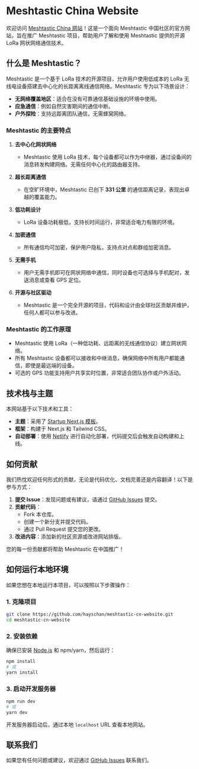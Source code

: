 # Meshtastic China Website

欢迎访问 [Meshtastic China 网站](https://github.com/hayschan/meshtastic-cn-website)！这是一个面向 Meshtastic 中国社区的官方网站，旨在推广 Meshtastic 项目，帮助用户了解和使用 Meshtastic 提供的开源 LoRa 网状网络通信技术。

## 什么是 Meshtastic？

Meshtastic 是一个基于 LoRa 技术的开源项目，允许用户使用低成本的 LoRa 无线电设备搭建去中心化的长距离离线通信网络。Meshtastic 专为以下场景设计：
- **无网络覆盖地区**：适合在没有可靠通信基础设施的环境中使用。
- **应急通信**：例如自然灾害期间的通信中断。
- **户外探险**：支持远距离团队通信，无需蜂窝网络。

### Meshtastic 的主要特点

1. **去中心化网状网络**  
   - Meshtastic 使用 LoRa 技术，每个设备都可以作为中继器，通过设备间的消息转发构建网络。无需任何中心化的路由器支持。

2. **超长距离通信**  
   - 在空旷环境中，Meshtastic 已创下 **331 公里** 的通信距离记录，表现出卓越的覆盖能力。

3. **低功耗设计**  
   - LoRa 设备功耗极低，支持长时间运行，非常适合电力有限的环境。

4. **加密通信**  
   - 所有通信均可加密，保护用户隐私，支持点对点和群组加密消息。

5. **无需手机**  
   - 用户无需手机即可在网状网络中通信，同时设备也可选择与手机配对，发送消息或查看 GPS 定位。

6. **开源与社区驱动**  
   - Meshtastic 是一个完全开源的项目，代码和设计由全球社区贡献并维护，任何人都可以参与改进。

### Meshtastic 的工作原理

- Meshtastic 使用 LoRa（一种低功耗、远距离的无线通信协议）建立网状网络。
- 所有 Meshtastic 设备都可以接收和中继消息，确保网络中所有用户都能通信，即使是最远端的设备。
- 可选的 GPS 功能支持用户共享实时位置，非常适合团队协作或户外活动。

## 技术栈与主题

本网站基于以下技术和工具：
- **主题**：采用了 [Startup Next.js 模板](https://github.com/NextJSTemplates/startup-nextjs)。
- **框架**：构建于 Next.js 和 Tailwind CSS。
- **自动部署**：使用 [Netlify](https://www.netlify.com/) 进行自动化部署，代码提交后会触发自动构建和上线。

## 如何贡献

我们热忱欢迎任何形式的贡献，无论是代码优化、文档完善还是内容翻译！以下是参与方式：
1. **提交 Issue**：发现问题或有建议，请通过 [GitHub Issues](https://github.com/hayschan/meshtastic-cn-website/issues) 提交。
2. **贡献代码**：
   - Fork 本仓库。
   - 创建一个新分支并提交代码。
   - 通过 Pull Request 提交您的更改。
3. **改进内容**：添加新的社区资源或改进网站排版。

您的每一份贡献都将帮助 Meshtastic 在中国推广！

## 如何运行本地环境

如果您想在本地运行本项目，可以按照以下步骤操作：

### 1. 克隆项目
```bash
git clone https://github.com/hayschan/meshtastic-cn-website.git
cd meshtastic-cn-website
```

### 2. 安装依赖
确保已安装 [Node.js](https://nodejs.org/) 和 npm/yarn，然后运行：
```bash
npm install
# 或
yarn install
```

### 3. 启动开发服务器
```bash
npm run dev
# 或
yarn dev
```

开发服务器启动后，通过本地 `localhost` URL 查看本地网站。

## 联系我们

如果您有任何问题或建议，欢迎通过 [GitHub Issues](https://github.com/hayschan/meshtastic-cn-website/issues) 联系我们。